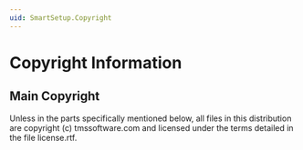 ```yaml
---
uid: SmartSetup.Copyright
---
```


# Copyright Information

## Main Copyright

Unless in the parts specifically mentioned below, all files in this distribution are copyright (c) tmssoftware.com and licensed under the terms detailed in the file license.rtf.
